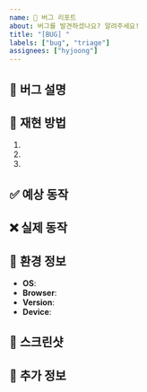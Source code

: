 ```yaml
---
name: 🐛 버그 리포트
about: 버그를 발견하셨나요? 알려주세요!
title: "[BUG] "
labels: ["bug", "triage"]
assignees: ["hyjoong"]
---
```


## 🐛 버그 설명

<!-- 버그에 대한 간단한 설명을 작성해주세요 -->

## 🔄 재현 방법

1.
2.
3.

## ✅ 예상 동작

<!-- 정상적으로 동작했을 때의 결과 -->

## ❌ 실제 동작

<!-- 실제로 발생한 결과 -->

## 📱 환경 정보

- **OS**: <!-- Windows / macOS / Linux -->
- **Browser**: <!-- Chrome / Safari / Firefox / Edge -->
- **Version**: <!-- 브라우저 버전 -->
- **Device**: <!-- Desktop / Mobile -->

## 📸 스크린샷

<!-- 가능한 경우 스크린샷을 첨부해주세요 -->

## 🔧 추가 정보

<!-- 기타 관련 정보나 로그가 있다면 작성해주세요 -->
